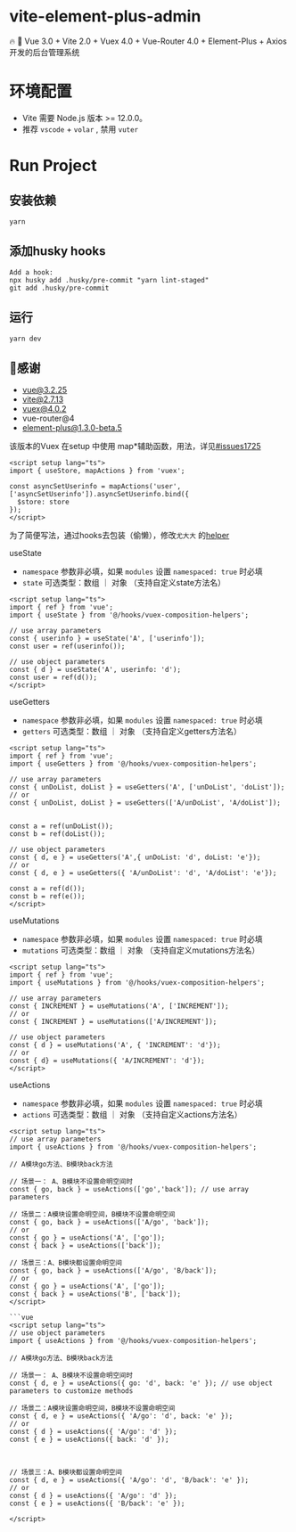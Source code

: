 # vite-element-plus-admin
🔥 🎉 Vue 3.0 + Vite 2.0 + Vuex 4.0 + Vue-Router 4.0 + Element-Plus +  Axios 开发的后台管理系统

# 环境配置

- Vite 需要 Node.js 版本 >= 12.0.0。
- 推荐 `vscode` + `volar` , 禁用 `vuter`


# Run Project
## 安装依赖
```bish
yarn
```

## 添加husky hooks

```bish
Add a hook:
npx husky add .husky/pre-commit "yarn lint-staged"
git add .husky/pre-commit
```

## 运行

```bish
yarn dev
```

## 🙏感谢

- vue@3.2.25
- vite@2.7.13
- vuex@4.0.2
- vue-router@4
- element-plus@1.3.0-beta.5

该版本的Vuex 在setup 中使用 map*辅助函数，用法，详见[#issues1725](https://github.com/vuejs/vuex/issues/1725)

```vue
<script setup lang="ts">
import { useStore, mapActions } from 'vuex';

const asyncSetUserinfo = mapActions('user',['asyncSetUserinfo']).asyncSetUserinfo.bind({
  $store: store
});
</script>
```

为了简便写法，通过hooks去包装（偷懒），修改`尤大大` 的[helper](https://github.com/vuejs/vuex/blob/main/src/helpers.js) 



useState
- `namespace` 参数非必填，如果 `modules` 设置 `namespaced: true` 时必填
- `state` 可选类型：数组 ｜ 对象 （支持自定义state方法名）

```vue
<script setup lang="ts">
import { ref } from 'vue';
import { useState } from '@/hooks/vuex-composition-helpers';

// use array parameters
const { userinfo } = useState('A', ['userinfo']);
const user = ref(userinfo());

// use object parameters
const { d } = useState('A', userinfo: 'd');
const user = ref(d());
</script>

```

useGetters

- `namespace` 参数非必填，如果 `modules` 设置 `namespaced: true` 时必填
- `getters` 可选类型：数组 ｜ 对象 （支持自定义getters方法名）

```vue
<script setup lang="ts">
import { ref } from 'vue';
import { useGetters } from '@/hooks/vuex-composition-helpers';

// use array parameters
const { unDoList, doList } = useGetters('A', ['unDoList', 'doList']);
// or
const { unDoList, doList } = useGetters(['A/unDoList', 'A/doList']);


const a = ref(unDoList());
const b = ref(doList());

// use object parameters
const { d, e } = useGetters('A',{ unDoList: 'd', doList: 'e'});
// or
const { d, e } = useGetters({ 'A/unDoList': 'd', 'A/doList': 'e'});

const a = ref(d());
const b = ref(e());
</script>

```


useMutations

- `namespace` 参数非必填，如果 `modules` 设置 `namespaced: true` 时必填
- `mutations` 可选类型：数组 ｜ 对象 （支持自定义mutations方法名）

```vue
<script setup lang="ts">
import { ref } from 'vue';
import { useMutations } from '@/hooks/vuex-composition-helpers';

// use array parameters
const { INCREMENT } = useMutations('A', ['INCREMENT']);
// or
const { INCREMENT } = useMutations(['A/INCREMENT']);

// use object parameters
const { d } = useMutations('A', { 'INCREMENT': 'd'});
// or
const { d} = useMutations({ 'A/INCREMENT': 'd'});
</script>

```

useActions
- `namespace` 参数非必填，如果 `modules` 设置 `namespaced: true` 时必填
- `actions` 可选类型：数组 ｜ 对象 （支持自定义actions方法名）

```vue
<script setup lang="ts">
// use array parameters
import { useActions } from '@/hooks/vuex-composition-helpers';

// A模块go方法、B模块back方法 

// 场景一： A、B模块不设置命明空间时
const { go, back } = useActions(['go','back']); // use array parameters

// 场景二：A模块设置命明空间，B模块不设置命明空间
const { go, back } = useActions(['A/go', 'back']);
// or
const { go } = useActions('A', ['go']);
const { back } = useActions(['back']);

// 场景三：A、B模块都设置命明空间
const { go, back } = useActions(['A/go', 'B/back']);
// or
const { go } = useActions('A', ['go']);
const { back } = useActions('B', ['back']);
</script>

```vue
<script setup lang="ts">
// use object parameters
import { useActions } from '@/hooks/vuex-composition-helpers';

// A模块go方法、B模块back方法 

// 场景一： A、B模块不设置命明空间时
const { d, e } = useActions({ go: 'd', back: 'e' }); // use object parameters to customize methods

// 场景二：A模块设置命明空间，B模块不设置命明空间
const { d, e } = useActions({ 'A/go': 'd', back: 'e' });
// or
const { d } = useActions({ 'A/go': 'd' }); 
const { e } = useActions({ back: 'd' });



// 场景三：A、B模块都设置命明空间
const { d, e } = useActions({ 'A/go': 'd', 'B/back': 'e' });
// or
const { d } = useActions({ 'A/go': 'd' }); 
const { e } = useActions({ 'B/back': 'e' });

</script>
```